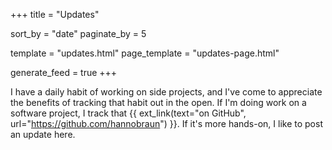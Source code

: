 +++
title = "Updates"

sort_by     = "date"
paginate_by = 5

template      = "updates.html"
page_template = "updates-page.html"

generate_feed = true
+++

I have a daily habit of working on side projects, and I've come to appreciate the benefits of tracking that habit out in the open. If I'm doing work on a software project, I track that {{ ext_link(text="on GitHub", url="https://github.com/hannobraun") }}. If it's more hands-on, I like to post an update here.
